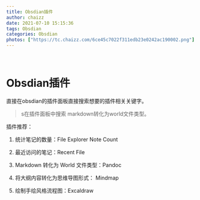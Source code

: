 ```yaml
---
title: Obsdian插件
author: chaizz
date: 2021-07-10 15:15:36
tags: Obsdian
categories: Obsdian
photos: ["https://tc.chaizz.com/6ce45c7022f311edb23e0242ac190002.png"]
---
```


​        

<!--more-->

# Obsdian插件

直接在obsdian的插件面板直接搜索想要的插件相关关键字。

>s在插件面板中搜索 markdown转化为world文件类型。



插件推荐：

1. 统计笔记的数量：File Explorer Note Count

2.  最近访问的笔记：Recent File

3. Markdown 转化为 World 文件类型：Pandoc

4. 将大纲内容转化为思维导图形式： Mindmap

5. 绘制手绘风格流程图：Excaldraw
